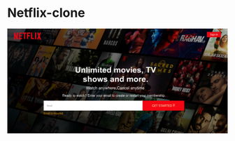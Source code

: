 # Netflix-clone



![alt text](https://github.com/freakflames29/Netflix-clone/blob/master/screenshot.png)
